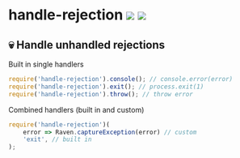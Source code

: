 # handle-rejection [![](https://img.shields.io/npm/v/handle-rejection.svg)](https://www.npmjs.com/package/handle-rejection) [![](https://img.shields.io/badge/source--000000.svg?logo=github&style=social)](https://github.com/omrilotan/mono/tree/master/packages/handle-rejection)

## 💀 Handle unhandled rejections

Built in single handlers
```js
require('handle-rejection').console(); // console.error(error)
require('handle-rejection').exit(); // process.exit(1)
require('handle-rejection').throw(); // throw error
```

Combined handlers (built in and custom)
```js
require('handle-rejection')(
	error => Raven.captureException(error) // custom
	'exit', // built in
);
```
